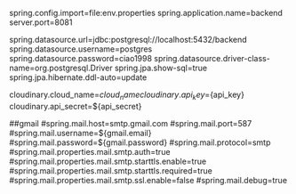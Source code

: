 spring.config.import=file:env.properties
spring.application.name=backend
server.port=8081

spring.datasource.url=jdbc:postgresql://localhost:5432/backend
spring.datasource.username=postgres
spring.datasource.password=ciao1998
spring.datasource.driver-class-name=org.postgresql.Driver
spring.jpa.show-sql=true
spring.jpa.hibernate.ddl-auto=update

cloudinary.cloud_name=${cloud_name}
cloudinary.api_key=${api_key}
cloudinary.api_secret=${api_secret}

##gmail
#spring.mail.host=smtp.gmail.com
#spring.mail.port=587
#spring.mail.username=${gmail.email}
#spring.mail.password=${gmail.password}
#spring.mail.protocol=smtp
#spring.mail.properties.mail.smtp.auth=true
#spring.mail.properties.mail.smtp.starttls.enable=true
#spring.mail.properties.mail.smtp.starttls.required=true
#spring.mail.properties.mail.smtp.ssl.enable=false
#spring.mail.debug=true
